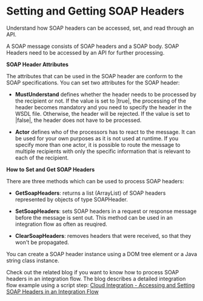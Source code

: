 <!-- loio65c70da30831464a9e7c72a050681d1f -->

# Setting and Getting SOAP Headers

Understand how SOAP headers can be accessed, set, and read through an API.

A SOAP message consists of SOAP headers and a SOAP body. SOAP Headers need to be accessed by an API for further processing.

**SOAP Header Attributes**

The attributes that can be used in the SOAP header are conform to the SOAP specifications. You can set two attributes for the SOAP header:

-   **MustUnderstand** defines whether the header needs to be processed by the recipient or not. If the value is set to |true|, the processing of the header becomes mandatory and you need to specify the header in the WSDL file. Otherwise, the header will be rejected. If the value is set to |false|, the header does not have to be processed.

-   **Actor** defines who of the processors has to react to the message. It can be used for your own purposes as it is not used at runtime. If you specify more than one actor, it is possible to route the message to multiple recipients with only the specific information that is relevant to each of the recipient.


**How to Set and Get SOAP Headers**

There are three methods which can be used to process SOAP headers:

-   **GetSoapHeaders**: returns a list \(ArrayList\) of SOAP headers represented by objects of type SOAPHeader.

-   **SetSoapHeaders**: sets SOAP headers in a request or response message before the message is sent out. This method can be used in an integration flow as often as reuqired.

-   **ClearSoapHeaders**: removes headers that were received, so that they won't be propagated.


You can create a SOAP header instance using a DOM tree element or a Java string class instance.

Check out the related blog if you want to know how to process SOAP headers in an integration flow. The blog describes a detailed integration flow example using a script step: [Cloud Integration - Accessing and Setting SOAP Headers in an Integration Flow](https://blogs.sap.com/2019/04/08/cloud-integration-accessing-and-setting-soap-headers-in-an-integration-flow/)

